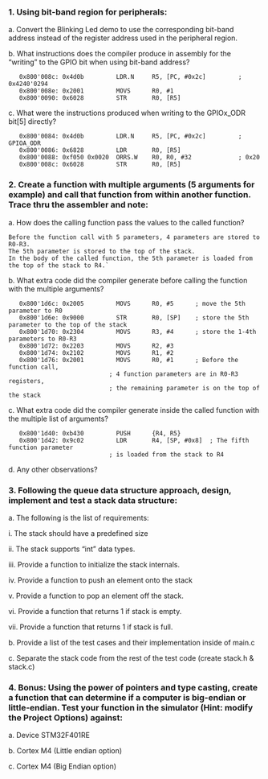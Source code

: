### 1. Using bit-band region for peripherals: ###

a. Convert the Blinking Led demo to use the corresponding bit-band address instead of the register address used in the peripheral region.

b. What instructions does the compiler produce in assembly for the “writing” to the GPIO bit when using bit-band address?
   
```assembly
   0x800'008c: 0x4d0b         LDR.N     R5, [PC, #0x2c]         ; 0x4240'0294
   0x800'008e: 0x2001         MOVS      R0, #1
   0x800'0090: 0x6028         STR       R0, [R5]
```

c. What were the instructions produced when writing to the GPIOx_ODR bit[5] directly?
   
```assembly		
   0x800'0084: 0x4d0b         LDR.N     R5, [PC, #0x2c]         ; GPIOA_ODR
   0x800'0086: 0x6828         LDR       R0, [R5]
   0x800'0088: 0xf050 0x0020  ORRS.W    R0, R0, #32             ; 0x20
   0x800'008c: 0x6028         STR       R0, [R5]
```

### 2. Create a function with multiple arguments (5 arguments for example) and call that function from within another function. Trace thru the assembler and note: ###

a. How does the calling function pass the values to the called function?

	Before the function call with 5 parameters, 4 parameters are stored to R0-R3. 
	The 5th parameter is stored to the top of the stack. 
	In the body of the called function, the 5th parameter is loaded from the top of the stack to R4.`

b. What extra code did the compiler generate before calling the function with the multiple arguments?

```assembly
   0x800'1d6c: 0x2005         MOVS      R0, #5		; move the 5th parameter to R0
   0x800'1d6e: 0x9000         STR       R0, [SP]	; store the 5th parameter to the top of the stack
   0x800'1d70: 0x2304         MOVS      R3, #4		; store the 1-4th parameters to R0-R3
   0x800'1d72: 0x2203         MOVS      R2, #3
   0x800'1d74: 0x2102         MOVS      R1, #2
   0x800'1d76: 0x2001         MOVS      R0, #1		; Before the function call, 
							; 4 function parameters are in R0-R3 registers, 
							; the remaining parameter is on the top of the stack
```
	
c. What extra code did the compiler generate inside the called function with the multiple list of arguments?

```assembly
   0x800'1d40: 0xb430         PUSH      {R4, R5}
   0x800'1d42: 0x9c02         LDR       R4, [SP, #0x8]	; The fifth function parameter 
							; is loaded from the stack to R4	
```
   
d. Any other observations?

### 3. Following the queue data structure approach, design, implement and test a stack data structure: ###

a. The following is the list of requirements:
   
   i. The stack should have a predefined size
		
   ii. The stack supports “int” data types.
		
   iii. Provide a function to initialize the stack internals.

   iv. Provide a function to push an element onto the stack
	
   v. Provide a function to pop an element off the stack.
		
   vi. Provide a function that returns 1 if stack is empty.
		
   vii. Provide a function that returns 1 if stack is full.

b. Provide a list of the test cases and their implementation inside of main.c

c. Separate the stack code from the rest of the test code (create stack.h & stack.c)

### 4. Bonus: Using the power of pointers and type casting, create a function that can determine if a computer is big-endian or little-endian. Test your function in the simulator (Hint: modify the Project Options) against: ###

a. Device STM32F401RE

b. Cortex M4 (Little endian option)
   
c. Cortex M4 (Big Endian option)